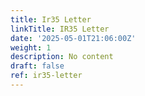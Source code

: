 ```yaml
---
title: Ir35 Letter
linkTitle: IR35 Letter
date: '2025-05-01T21:06:00Z'
weight: 1
description: No content
draft: false
ref: ir35-letter
---
```


